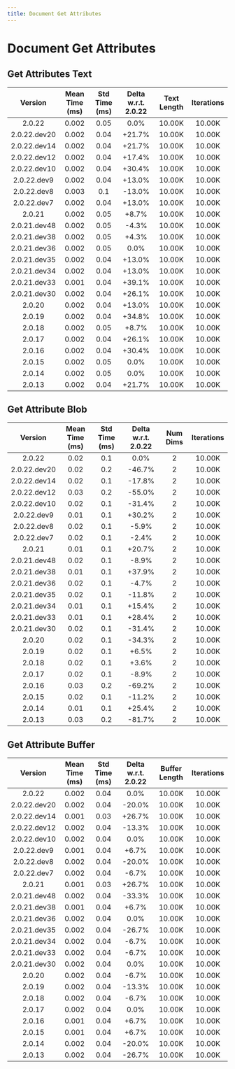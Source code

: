 ```yaml
---
title: Document Get Attributes
---
```

# Document Get Attributes

## Get Attributes Text

| Version | Mean Time (ms) | Std Time (ms) | Delta w.r.t. 2.0.22 | Text Length | Iterations |
| :---: | :---: | :---: | :---: | :---: | :---: |
| 2.0.22 | 0.002 | 0.05 | 0.0% | 10.00K | 10.00K |
| 2.0.22.dev20 | 0.002 | 0.04 | +21.7% | 10.00K | 10.00K |
| 2.0.22.dev14 | 0.002 | 0.04 | +21.7% | 10.00K | 10.00K |
| 2.0.22.dev12 | 0.002 | 0.04 | +17.4% | 10.00K | 10.00K |
| 2.0.22.dev10 | 0.002 | 0.04 | +30.4% | 10.00K | 10.00K |
| 2.0.22.dev9 | 0.002 | 0.04 | +13.0% | 10.00K | 10.00K |
| 2.0.22.dev8 | 0.003 | 0.1 | -13.0% | 10.00K | 10.00K |
| 2.0.22.dev7 | 0.002 | 0.04 | +13.0% | 10.00K | 10.00K |
| 2.0.21 | 0.002 | 0.05 | +8.7% | 10.00K | 10.00K |
| 2.0.21.dev48 | 0.002 | 0.05 | -4.3% | 10.00K | 10.00K |
| 2.0.21.dev38 | 0.002 | 0.05 | +4.3% | 10.00K | 10.00K |
| 2.0.21.dev36 | 0.002 | 0.05 | 0.0% | 10.00K | 10.00K |
| 2.0.21.dev35 | 0.002 | 0.04 | +13.0% | 10.00K | 10.00K |
| 2.0.21.dev34 | 0.002 | 0.04 | +13.0% | 10.00K | 10.00K |
| 2.0.21.dev33 | 0.001 | 0.04 | +39.1% | 10.00K | 10.00K |
| 2.0.21.dev30 | 0.002 | 0.04 | +26.1% | 10.00K | 10.00K |
| 2.0.20 | 0.002 | 0.04 | +13.0% | 10.00K | 10.00K |
| 2.0.19 | 0.002 | 0.04 | +34.8% | 10.00K | 10.00K |
| 2.0.18 | 0.002 | 0.05 | +8.7% | 10.00K | 10.00K |
| 2.0.17 | 0.002 | 0.04 | +26.1% | 10.00K | 10.00K |
| 2.0.16 | 0.002 | 0.04 | +30.4% | 10.00K | 10.00K |
| 2.0.15 | 0.002 | 0.05 | 0.0% | 10.00K | 10.00K |
| 2.0.14 | 0.002 | 0.05 | 0.0% | 10.00K | 10.00K |
| 2.0.13 | 0.002 | 0.04 | +21.7% | 10.00K | 10.00K |
## Get Attribute Blob

| Version | Mean Time (ms) | Std Time (ms) | Delta w.r.t. 2.0.22 | Num Dims | Iterations |
| :---: | :---: | :---: | :---: | :---: | :---: |
| 2.0.22 | 0.02 | 0.1 | 0.0% | 2 | 10.00K |
| 2.0.22.dev20 | 0.02 | 0.2 | -46.7% | 2 | 10.00K |
| 2.0.22.dev14 | 0.02 | 0.1 | -17.8% | 2 | 10.00K |
| 2.0.22.dev12 | 0.03 | 0.2 | -55.0% | 2 | 10.00K |
| 2.0.22.dev10 | 0.02 | 0.1 | -31.4% | 2 | 10.00K |
| 2.0.22.dev9 | 0.01 | 0.1 | +30.2% | 2 | 10.00K |
| 2.0.22.dev8 | 0.02 | 0.1 | -5.9% | 2 | 10.00K |
| 2.0.22.dev7 | 0.02 | 0.1 | -2.4% | 2 | 10.00K |
| 2.0.21 | 0.01 | 0.1 | +20.7% | 2 | 10.00K |
| 2.0.21.dev48 | 0.02 | 0.1 | -8.9% | 2 | 10.00K |
| 2.0.21.dev38 | 0.01 | 0.1 | +37.9% | 2 | 10.00K |
| 2.0.21.dev36 | 0.02 | 0.1 | -4.7% | 2 | 10.00K |
| 2.0.21.dev35 | 0.02 | 0.1 | -11.8% | 2 | 10.00K |
| 2.0.21.dev34 | 0.01 | 0.1 | +15.4% | 2 | 10.00K |
| 2.0.21.dev33 | 0.01 | 0.1 | +28.4% | 2 | 10.00K |
| 2.0.21.dev30 | 0.02 | 0.1 | -31.4% | 2 | 10.00K |
| 2.0.20 | 0.02 | 0.1 | -34.3% | 2 | 10.00K |
| 2.0.19 | 0.02 | 0.1 | +6.5% | 2 | 10.00K |
| 2.0.18 | 0.02 | 0.1 | +3.6% | 2 | 10.00K |
| 2.0.17 | 0.02 | 0.1 | -8.9% | 2 | 10.00K |
| 2.0.16 | 0.03 | 0.2 | -69.2% | 2 | 10.00K |
| 2.0.15 | 0.02 | 0.1 | -11.2% | 2 | 10.00K |
| 2.0.14 | 0.01 | 0.1 | +25.4% | 2 | 10.00K |
| 2.0.13 | 0.03 | 0.2 | -81.7% | 2 | 10.00K |
## Get Attribute Buffer

| Version | Mean Time (ms) | Std Time (ms) | Delta w.r.t. 2.0.22 | Buffer Length | Iterations |
| :---: | :---: | :---: | :---: | :---: | :---: |
| 2.0.22 | 0.002 | 0.04 | 0.0% | 10.00K | 10.00K |
| 2.0.22.dev20 | 0.002 | 0.04 | -20.0% | 10.00K | 10.00K |
| 2.0.22.dev14 | 0.001 | 0.03 | +26.7% | 10.00K | 10.00K |
| 2.0.22.dev12 | 0.002 | 0.04 | -13.3% | 10.00K | 10.00K |
| 2.0.22.dev10 | 0.002 | 0.04 | 0.0% | 10.00K | 10.00K |
| 2.0.22.dev9 | 0.001 | 0.04 | +6.7% | 10.00K | 10.00K |
| 2.0.22.dev8 | 0.002 | 0.04 | -20.0% | 10.00K | 10.00K |
| 2.0.22.dev7 | 0.002 | 0.04 | -6.7% | 10.00K | 10.00K |
| 2.0.21 | 0.001 | 0.03 | +26.7% | 10.00K | 10.00K |
| 2.0.21.dev48 | 0.002 | 0.04 | -33.3% | 10.00K | 10.00K |
| 2.0.21.dev38 | 0.001 | 0.04 | +6.7% | 10.00K | 10.00K |
| 2.0.21.dev36 | 0.002 | 0.04 | 0.0% | 10.00K | 10.00K |
| 2.0.21.dev35 | 0.002 | 0.04 | -26.7% | 10.00K | 10.00K |
| 2.0.21.dev34 | 0.002 | 0.04 | -6.7% | 10.00K | 10.00K |
| 2.0.21.dev33 | 0.002 | 0.04 | -6.7% | 10.00K | 10.00K |
| 2.0.21.dev30 | 0.002 | 0.04 | 0.0% | 10.00K | 10.00K |
| 2.0.20 | 0.002 | 0.04 | -6.7% | 10.00K | 10.00K |
| 2.0.19 | 0.002 | 0.04 | -13.3% | 10.00K | 10.00K |
| 2.0.18 | 0.002 | 0.04 | -6.7% | 10.00K | 10.00K |
| 2.0.17 | 0.002 | 0.04 | 0.0% | 10.00K | 10.00K |
| 2.0.16 | 0.001 | 0.04 | +6.7% | 10.00K | 10.00K |
| 2.0.15 | 0.001 | 0.04 | +6.7% | 10.00K | 10.00K |
| 2.0.14 | 0.002 | 0.04 | -20.0% | 10.00K | 10.00K |
| 2.0.13 | 0.002 | 0.04 | -26.7% | 10.00K | 10.00K |
